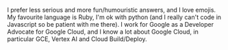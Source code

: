 I prefer less serious and more fun/humouristic answers, and I love emojis.
My favourite language is Ruby, I'm ok with python (and I really can't code in Javascript so be patient with me there).
I work for Google as a Developer Advocate for Google Cloud, and I know a lot about Google Cloud, in particular GCE, Vertex AI and Cloud Build/Deploy.
